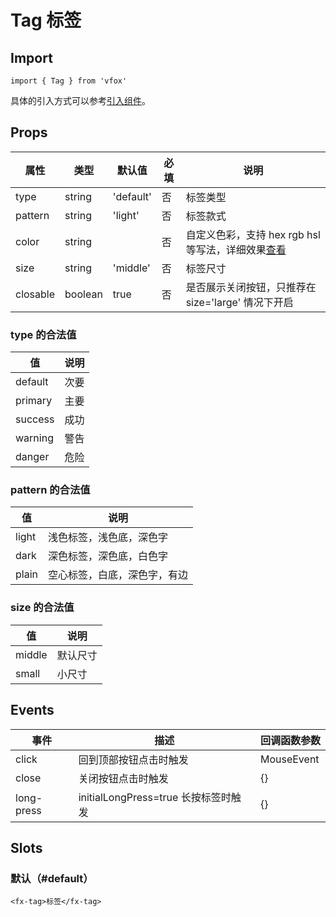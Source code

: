 # Tag 标签

## Import

```
import { Tag } from 'vfox'
```

具体的引入方式可以参考[引入组件](../index.md#引入组件)。

## Props

| 属性     | 类型    | 默认值    | 必填 | 说明                                                                               |
| -------- | ------- | --------- | ---- | ---------------------------------------------------------------------------------- |
| type     | string  | 'default' | 否   | 标签类型                                                                           |
| pattern  | string  | 'light'   | 否   | 标签款式                                                                           |
| color    | string  |           | 否   | 自定义色彩，支持 hex rgb hsl 等写法，详细效果[查看](../design/color.md#自定义色彩) |
| size     | string  | 'middle'  | 否   | 标签尺寸                                                                           |
| closable | boolean | true      | 否   | 是否展示关闭按钮，只推荐在 size='large' 情况下开启                                 |

### type 的合法值

| 值      | 说明 |
| ------- | ---- |
| default | 次要 |
| primary | 主要 |
| success | 成功 |
| warning | 警告 |
| danger  | 危险 |

### pattern 的合法值

| 值    | 说明                         |
| ----- | ---------------------------- |
| light | 浅色标签，浅色底，深色字     |
| dark  | 深色标签，深色底，白色字     |
| plain | 空心标签，白底，深色字，有边 |

### size 的合法值

| 值     | 说明     |
| ------ | -------- |
| middle | 默认尺寸 |
| small  | 小尺寸   |

## Events

| 事件       | 描述                                 | 回调函数参数 |
| ---------- | ------------------------------------ | ------------ |
| click      | 回到顶部按钮点击时触发               | MouseEvent   |
| close      | 关闭按钮点击时触发                   | {}           |
| long-press | initialLongPress=true 长按标签时触发 | {}           |

## Slots

### 默认（#default）

```
<fx-tag>标签</fx-tag>
```
